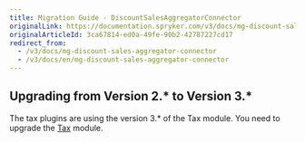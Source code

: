 ```yaml
---
title: Migration Guide - DiscountSalesAggregatorConnector
originalLink: https://documentation.spryker.com/v3/docs/mg-discount-sales-aggregator-connector
originalArticleId: 3ca67814-ed0a-49fe-90b2-42787227cd17
redirect_from:
  - /v3/docs/mg-discount-sales-aggregator-connector
  - /v3/docs/en/mg-discount-sales-aggregator-connector
---
```


## Upgrading from Version 2.* to Version 3.*
The tax plugins are using the version 3.* of the Tax module. You need to upgrade the [Tax](/docs/scos/dev/migration-and-integration/201907.0/module-migration-guides/migration-guide-tax.html) module.
